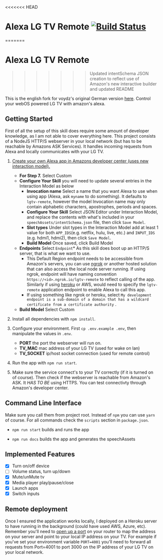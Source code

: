 <<<<<<< HEAD
# Alexa LG TV Remote [![Build Status](https://travis-ci.org/voydz/alexa-lgtv-remote.svg?branch=master)](https://travis-ci.org/voydz/alexa-lgtv-remote)
=======

# Alexa LG TV Remote
>>>>>>> Updated intentSchema JSON creation to reflect use of Amazon's new interactive builder and updated README

This is the english fork for voydz's original German version [here](https://github.com/voydz/alexa-lgtv-remote).
Control your webOS powered LG TV with amazon's alexa. 

## Getting Started

First of all the setup of this skill does require some  amount of developer knowledge, as I am not able to cover everything here. This project consists of a NodeJS HTTP/S webserver in your local network (but has to be reachable by Amazons ASK Services). It handles incoming requests from Alexa and locally communicates with your LG TV.

1. [Create your own Alexa app in Amazons developer center (uses new interaction model).](https://developer.amazon.com/docs/devconsole/create-a-skill-and-choose-the-interaction-model.html)

    * **For Step 7.** Select Custom
    *   **Configure Your Skill** you will need to update several entries in the Interaction Model as below
        * **Invocation name** Select a name that you want Alexa to use when using app (Alexa, ask `myname` to do something). It defaults to `lgtv-remote`, however the model Invocation name may only contain alphabetic characters, apostrophes, periods and spaces.
        * **Configure Your Skill** Select JSON Editor under Interaction Model, and replace the contents with what's included in your `speechAssets/intentSchema.json`  file, then click `Save Model`.
        * **Slot types** Under slot types in the Interaction Model add at least 1 value for both `APP_IDS`(e.g. netflix, hulu, live, etc.) and `INPUT_IDS` (e.g. hdmi1, hdmi2), then click `Save Model`.
        *  **Build Model** Once saved, click Build Model
    *   **Endpoints** Select `Endpoint`* As this skill does boot up an HTTP/S server, that is what we want to use.
        * This Default Region endpoint needs to be accessible from Amazon's servers, you can use [ngrok](https://ngrok.com/) or another hosted solution that can also access the local node server running. If using ngrok, endpoint will have naming convention `https://<id>.ngrok.io/lgtv-remote` to reflect calling of the app. Similarly if using [heroku](https://www.heroku.com) or AWS, would need to specify the `lgtv-remote` application endpoint to enable Alexa to call this app.  
        * If using something like ngrok or heroku, select `My development endpoint is a sub-domain of a domain that has a wildcard certificate from a certificate authority` .
    * **Build Model** Select Custom
        
2. Install all dependencies with `npm install`.

3. Configure your environment. First `cp .env.example .env`, then manipulate the values in `.env`.

    * **PORT** the port the webserver will run on.
    * **TV_MAC** mac address of your LG TV (used for wake on lan)
    * **TV_SOCKET** ip/host socket connection (used for remote control)

4. Run the app with `npm run start`.

5. Make sure the service connect's to your TV correctly (if it is turned on of course). Then check if the webserver is reachable from Amazon's ASK. It *HAS TO BE* using HTTPS. You can test connectivty through Amazon's developer center.

## Command Line Interface

Make sure you call them from project root. Instead of `npm` you can use `yarn` of course. For all commands check the `scripts` section in `package.json`.

* `npm run start`
 builds and runs the app

* `npm run docs`
builds the app and generates the speechAssets

## Implemented Features

* [x] Turn on/off device
* [ ] Volume status, turn up/down
* [x] Mute/unMute tv
* [x] Media player play/pause/close
* [x] Launch apps
* [x] Switch inputs

## Remote deployment
Once I ensured the application works locally, I deployed on a Heroku server to have running in the background (could have used AWS, Azure, etc). Remember you'll need to [open up a port](https://portforward.com/router.htm) on your router to map the address on your server and point to your local IP address on your TV. For example if you've set your environment variable `PORT=4001` you'll need to forward all requests from Port=4001 to port 3000 on the IP address of your LG TV on your local network.  
